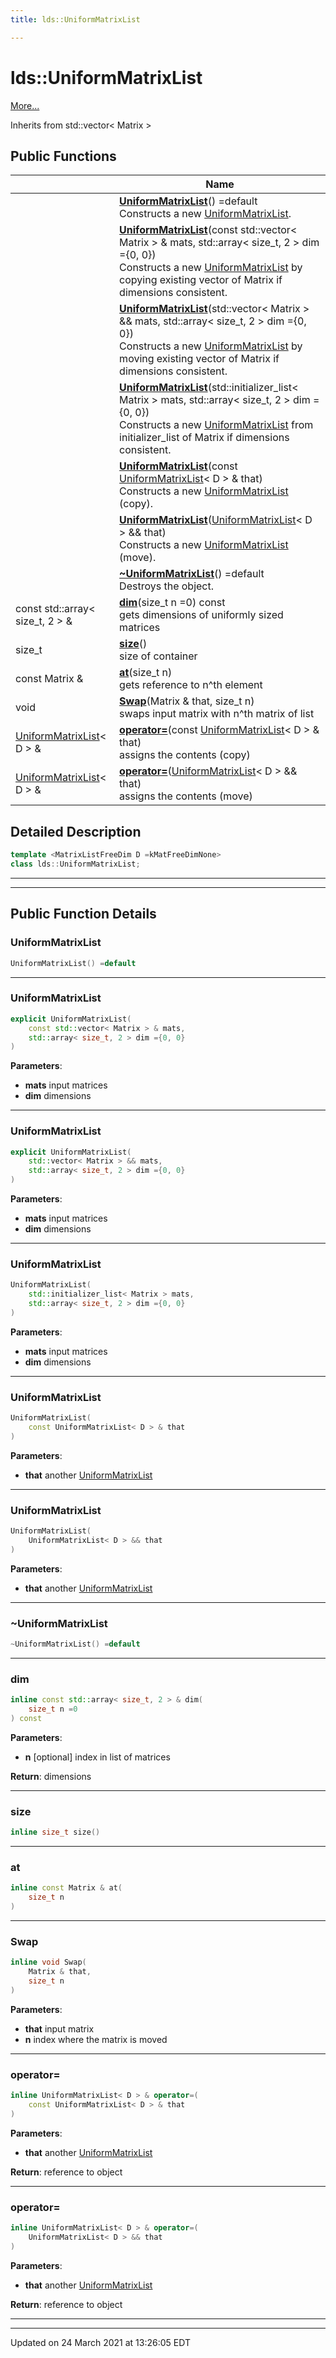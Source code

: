 ```yaml
---
title: lds::UniformMatrixList

---
```


# lds::UniformMatrixList



 [More...](#detailed-description)

Inherits from std::vector< Matrix >

## Public Functions

|                | Name           |
| -------------- | -------------- |
| | **[UniformMatrixList](/lds-ctrl-est/docs/api/classes/classlds_1_1_uniform_matrix_list/#function-uniformmatrixlist)**() =default<br>Constructs a new [UniformMatrixList](/lds-ctrl-est/docs/api/classes/classlds_1_1_uniform_matrix_list/).  |
| | **[UniformMatrixList](/lds-ctrl-est/docs/api/classes/classlds_1_1_uniform_matrix_list/#function-uniformmatrixlist)**(const std::vector< Matrix > & mats, std::array< size_t, 2 > dim ={0, 0})<br>Constructs a new [UniformMatrixList](/lds-ctrl-est/docs/api/classes/classlds_1_1_uniform_matrix_list/) by copying existing vector of Matrix if dimensions consistent.  |
| | **[UniformMatrixList](/lds-ctrl-est/docs/api/classes/classlds_1_1_uniform_matrix_list/#function-uniformmatrixlist)**(std::vector< Matrix > && mats, std::array< size_t, 2 > dim ={0, 0})<br>Constructs a new [UniformMatrixList](/lds-ctrl-est/docs/api/classes/classlds_1_1_uniform_matrix_list/) by moving existing vector of Matrix if dimensions consistent.  |
| | **[UniformMatrixList](/lds-ctrl-est/docs/api/classes/classlds_1_1_uniform_matrix_list/#function-uniformmatrixlist)**(std::initializer_list< Matrix > mats, std::array< size_t, 2 > dim ={0, 0})<br>Constructs a new [UniformMatrixList](/lds-ctrl-est/docs/api/classes/classlds_1_1_uniform_matrix_list/) from initializer_list of Matrix if dimensions consistent.  |
| | **[UniformMatrixList](/lds-ctrl-est/docs/api/classes/classlds_1_1_uniform_matrix_list/#function-uniformmatrixlist)**(const [UniformMatrixList](/lds-ctrl-est/docs/api/classes/classlds_1_1_uniform_matrix_list/)< D > & that)<br>Constructs a new [UniformMatrixList](/lds-ctrl-est/docs/api/classes/classlds_1_1_uniform_matrix_list/) (copy).  |
| | **[UniformMatrixList](/lds-ctrl-est/docs/api/classes/classlds_1_1_uniform_matrix_list/#function-uniformmatrixlist)**([UniformMatrixList](/lds-ctrl-est/docs/api/classes/classlds_1_1_uniform_matrix_list/)< D > && that)<br>Constructs a new [UniformMatrixList](/lds-ctrl-est/docs/api/classes/classlds_1_1_uniform_matrix_list/) (move).  |
| | **[~UniformMatrixList](/lds-ctrl-est/docs/api/classes/classlds_1_1_uniform_matrix_list/#function-~uniformmatrixlist)**() =default<br>Destroys the object.  |
| const std::array< size_t, 2 > & | **[dim](/lds-ctrl-est/docs/api/classes/classlds_1_1_uniform_matrix_list/#function-dim)**(size_t n =0) const<br>gets dimensions of uniformly sized matrices  |
| size_t | **[size](/lds-ctrl-est/docs/api/classes/classlds_1_1_uniform_matrix_list/#function-size)**()<br>size of container  |
| const Matrix & | **[at](/lds-ctrl-est/docs/api/classes/classlds_1_1_uniform_matrix_list/#function-at)**(size_t n)<br>gets reference to n^th element  |
| void | **[Swap](/lds-ctrl-est/docs/api/classes/classlds_1_1_uniform_matrix_list/#function-swap)**(Matrix & that, size_t n)<br>swaps input matrix with n^th matrix of list  |
| [UniformMatrixList](/lds-ctrl-est/docs/api/classes/classlds_1_1_uniform_matrix_list/)< D > & | **[operator=](/lds-ctrl-est/docs/api/classes/classlds_1_1_uniform_matrix_list/#function-operator=)**(const [UniformMatrixList](/lds-ctrl-est/docs/api/classes/classlds_1_1_uniform_matrix_list/)< D > & that)<br>assigns the contents (copy)  |
| [UniformMatrixList](/lds-ctrl-est/docs/api/classes/classlds_1_1_uniform_matrix_list/)< D > & | **[operator=](/lds-ctrl-est/docs/api/classes/classlds_1_1_uniform_matrix_list/#function-operator=)**([UniformMatrixList](/lds-ctrl-est/docs/api/classes/classlds_1_1_uniform_matrix_list/)< D > && that)<br>assigns the contents (move)  |

## Detailed Description

```cpp
template <MatrixListFreeDim D =kMatFreeDimNone>
class lds::UniformMatrixList;
```


---
---
## Public Function Details

### **UniformMatrixList**

```cpp
UniformMatrixList() =default
```



---
### **UniformMatrixList**

```cpp
explicit UniformMatrixList(
    const std::vector< Matrix > & mats,
    std::array< size_t, 2 > dim ={0, 0}
)
```



**Parameters**:

  * **mats** input matrices 
  * **dim** dimensions 


---
### **UniformMatrixList**

```cpp
explicit UniformMatrixList(
    std::vector< Matrix > && mats,
    std::array< size_t, 2 > dim ={0, 0}
)
```



**Parameters**:

  * **mats** input matrices 
  * **dim** dimensions 


---
### **UniformMatrixList**

```cpp
UniformMatrixList(
    std::initializer_list< Matrix > mats,
    std::array< size_t, 2 > dim ={0, 0}
)
```



**Parameters**:

  * **mats** input matrices 
  * **dim** dimensions 


---
### **UniformMatrixList**

```cpp
UniformMatrixList(
    const UniformMatrixList< D > & that
)
```



**Parameters**:

  * **that** another [UniformMatrixList](/lds-ctrl-est/docs/api/classes/classlds_1_1_uniform_matrix_list/)


---
### **UniformMatrixList**

```cpp
UniformMatrixList(
    UniformMatrixList< D > && that
)
```



**Parameters**:

  * **that** another [UniformMatrixList](/lds-ctrl-est/docs/api/classes/classlds_1_1_uniform_matrix_list/)


---
### **~UniformMatrixList**

```cpp
~UniformMatrixList() =default
```



---
### **dim**

```cpp
inline const std::array< size_t, 2 > & dim(
    size_t n =0
) const
```



**Parameters**:

  * **n** [optional] index in list of matrices


**Return**: dimensions 

---
### **size**

```cpp
inline size_t size()
```



---
### **at**

```cpp
inline const Matrix & at(
    size_t n
)
```



---
### **Swap**

```cpp
inline void Swap(
    Matrix & that,
    size_t n
)
```



**Parameters**:

  * **that** input matrix 
  * **n** index where the matrix is moved 


---
### **operator=**

```cpp
inline UniformMatrixList< D > & operator=(
    const UniformMatrixList< D > & that
)
```



**Parameters**:

  * **that** another [UniformMatrixList](/lds-ctrl-est/docs/api/classes/classlds_1_1_uniform_matrix_list/)


**Return**: reference to object 

---
### **operator=**

```cpp
inline UniformMatrixList< D > & operator=(
    UniformMatrixList< D > && that
)
```



**Parameters**:

  * **that** another [UniformMatrixList](/lds-ctrl-est/docs/api/classes/classlds_1_1_uniform_matrix_list/)


**Return**: reference to object 

---


-------------------------------

Updated on 24 March 2021 at 13:26:05 EDT
